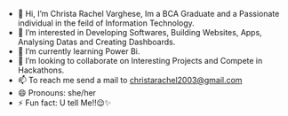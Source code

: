 - 👋 Hi, I’m Christa Rachel Varghese, Im a BCA Graduate and a Passionate individual in the feild of Information Technology.
- 👀 I’m interested in Developing Softwares, Building Websites, Apps, Analysing Datas and Creating Dashboards.
- 🌱 I’m currently learning Power Bi.
- 💞️ I’m looking to collaborate on Interesting Projects and Compete in Hackathons.
- 📫 To reach me send a mail to christarachel2003@gmail.com
- 😄 Pronouns: she/her
- ⚡ Fun fact: U tell Me!!😌✨

<!---
Chriztta/Chriztta is a ✨ special ✨ repository because its `README.md` (this file) appears on your GitHub profile.
You can click the Preview link to take a look at your changes.
--->
